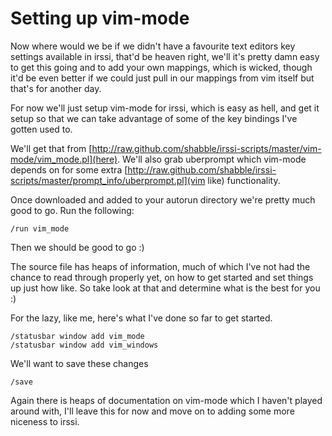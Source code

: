Setting up vim-mode
===================

Now where would we be if we didn't have a favourite text editors key settings
available in irssi, that'd be heaven right, we'll it's pretty damn easy to get
this going and to add your own mappings, which is wicked, though it'd be even
better if we could just pull in our mappings from vim itself but that's for
another day.

For now we'll just setup vim-mode for irssi, which is easy as hell, and get it
setup so that we can take advantage of some of the key bindings I've gotten
used to.

We'll get that from
[http://raw.github.com/shabble/irssi-scripts/master/vim-mode/vim_mode.pl](here).
We'll also grab uberprompt which vim-mode depends on for some extra
[http://raw.github.com/shabble/irssi-scripts/master/prompt_info/uberprompt.pl](vim
like) functionality.

Once downloaded and added to your autorun directory we're pretty much good to
go. Run the following:

    /run vim_mode

Then we should be good to go :)

The source file has heaps of information, much of which I've not had the chance
to read through properly yet, on how to get started and set things up just how
like. So take look at that and determine what is the best for you :)

For the lazy, like me, here's what I've done so far to get started.

    /statusbar window add vim_mode
    /statusbar window add vim_windows

We'll want to save these changes

    /save

Again there is heaps of documentation on vim-mode which I haven't played around
with, I'll leave this for now and move on to adding some more niceness to
irssi.
